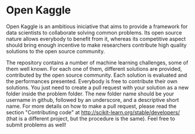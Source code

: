 # Open Kaggle

Open Kaggle is an ambitious iniciative that aims to provide a framework for data scientists to collaborate solving common problems. Its open source nature allows everybody to benefit from it, whereas its competitive aspect should bring enough incentive to make researchers contribute high quality solutions to the open source community.

The repository contains a number of machine learning challenges, some of them well known. For each one of them, different solutions are provided, contributed by the open source community. Each solution is evaluated and the performances presented. Everybody is free to contribute their own solutions. You just need to create a pull request with your solution as a new folder inside the problem folder. The new folder name should be your username in github, followed by an underscore, and a descriptive short name. For more details on how to make a pull request, please read the section "Contributing code" at http://scikit-learn.org/stable/developers/ (that is a different project, but the procedure is the same). Feel free to submit problems as well!
